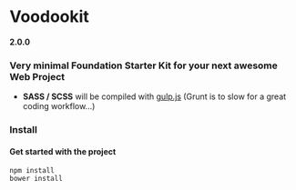 # Voodookit
**2.0.0**
### Very minimal Foundation Starter Kit for your next awesome Web Project

* **SASS / SCSS** will be compiled with [gulp.js](http://www.gulpjs.com) (Grunt is to slow for a great coding workflow...)

### Install

#### Get started with the project

```
npm install
bower install
```
